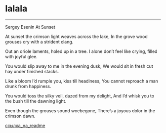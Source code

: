 # lalala
***
Sergey Esenin
At Sunset

At sunset the crimson light weaves across the lake,
In the grove wood grouses cry with a strident clang.

Out an oriole laments, holed up in a tree.
I alone don’t feel like crying, filled with joyful glee.

You would slip away to me in the evening dusk,
We would sit in fresh cut hay under finished stacks.

Like a bloom I’d rumple you, kiss till headiness,
You cannot reproach a man drunk from happiness.

You would toss the silky veil, dazed from my delight,
And I’d whisk you to the bush till the dawning light.

Even though the grouses sound woebegone,
There’s a joyous dolor in the crimson dawn.

[ссылка_на_readme](https://github.com/iamtanyacat/lab3/edit/main/README.md)
